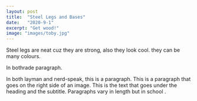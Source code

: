 ```yaml
---
layout: post
title:  "Steel Legs and Bases"
date:   "2020-9-1"
excerpt: "Get wood!"
image: "images/toby.jpg"
---
```


Steel legs are neat cuz they are strong, also they look cool. they can be many colours. 

<p><span class="image left"><img src="{{ "/images/pic02.jpg" | absolute_url }}" alt="" /></span>In bothrade paragraph.</p>
	<p><span class="image right"><img src="{{ "/images/pic03.jpg" | absolute_url }}" alt="" /></span>In both layman and nerd-speak, this is a paragraph. This is a paragraph that goes on the right side of an image. This is the text that goes under the heading and the subtitle. Paragraphs vary in length but in school .</p>
